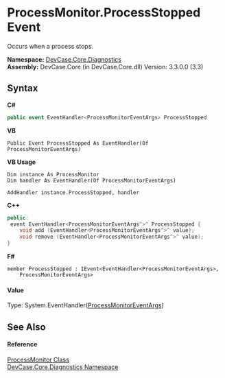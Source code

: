 # ProcessMonitor.ProcessStopped Event
 

Occurs when a process stops.

**Namespace:**&nbsp;<a href="N_DevCase_Core_Diagnostics">DevCase.Core.Diagnostics</a><br />**Assembly:**&nbsp;DevCase.Core (in DevCase.Core.dll) Version: 3.3.0.0 (3.3)

## Syntax

**C#**<br />
``` C#
public event EventHandler<ProcessMonitorEventArgs> ProcessStopped
```

**VB**<br />
``` VB
Public Event ProcessStopped As EventHandler(Of ProcessMonitorEventArgs)
```

**VB Usage**<br />
``` VB Usage
Dim instance As ProcessMonitor
Dim handler As EventHandler(Of ProcessMonitorEventArgs)

AddHandler instance.ProcessStopped, handler

```

**C++**<br />
``` C++
public:
 event EventHandler<ProcessMonitorEventArgs^>^ ProcessStopped {
	void add (EventHandler<ProcessMonitorEventArgs^>^ value);
	void remove (EventHandler<ProcessMonitorEventArgs^>^ value);
}
```

**F#**<br />
``` F#
member ProcessStopped : IEvent<EventHandler<ProcessMonitorEventArgs>,
    ProcessMonitorEventArgs>

```


#### Value
Type: System.EventHandler(<a href="T_DevCase_Core_Diagnostics_Eventing_ProcessMonitorEventArgs">ProcessMonitorEventArgs</a>)

## See Also


#### Reference
<a href="T_DevCase_Core_Diagnostics_ProcessMonitor">ProcessMonitor Class</a><br /><a href="N_DevCase_Core_Diagnostics">DevCase.Core.Diagnostics Namespace</a><br />